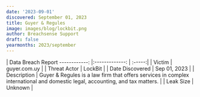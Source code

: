```yaml
---
date: '2023-09-01'
discovered: September 01, 2023
title: Guyer & Regules
image: images/blog/lockbit.png
author: Breachsense Support
draft: false
yearmonths: 2023/september
---
```



| Data Breach Report
------------:     |:-------------:    | :-----:|
| Victim      | guyer.com.uy      | 
| Threat Actor      | LockBit      | 
| Date Discovered      | Sep 01, 2023      | 
| Description      | Guyer & Regules is a law firm that offers services in complex international and domestic legal, accounting, and tax matters.      | 
| Leak Size      | Unknown      | 

